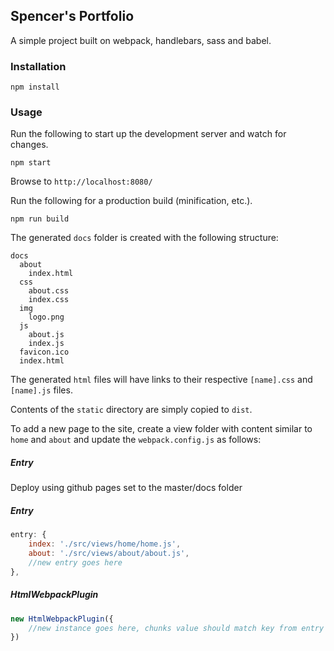 ## Spencer's Portfolio

A simple project built on webpack, handlebars, sass and babel.

### Installation

    npm install
    
### Usage

Run the following to start up the development server and watch for changes.

    npm start
    
Browse to `http://localhost:8080/`

Run the following for a production build (minification, etc.).

    npm run build

The generated `docs` folder is created with the following structure:

    docs
      about
        index.html
      css
        about.css
        index.css
      img
      	logo.png
      js
        about.js
        index.js
      favicon.ico
      index.html

The generated `html` files will have links to their respective `[name].css` and `[name].js` files.

Contents of the `static` directory are simply copied to `dist`.

To add a new page to the site, create a view folder with content similar to `home` and `about` and update the `webpack.config.js` as follows:

##### Entry

Deploy using github pages set to the master/docs folder


##### Entry

```javascript
entry: {
	index: './src/views/home/home.js',
	about: './src/views/about/about.js',
	//new entry goes here
},
```

##### HtmlWebpackPlugin

```javascript
new HtmlWebpackPlugin({
	//new instance goes here, chunks value should match key from entry above
})
```
